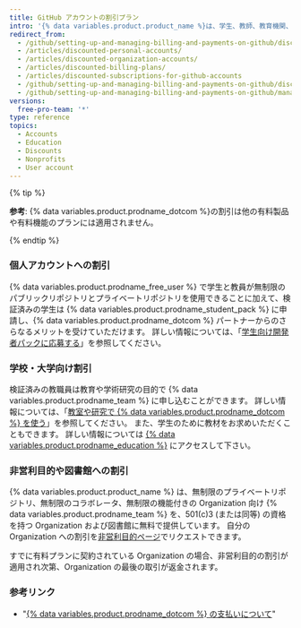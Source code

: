 ```yaml
---
title: GitHub アカウントの割引プラン
intro: '{% data variables.product.product_name %}は、学生、教師、教育機関、非営利団体、図書館などに割引を提供しています。'
redirect_from:
  - /github/setting-up-and-managing-billing-and-payments-on-github/discounted-subscriptions-for-github-accounts
  - /articles/discounted-personal-accounts/
  - /articles/discounted-organization-accounts/
  - /articles/discounted-billing-plans/
  - /articles/discounted-subscriptions-for-github-accounts
  - /github/setting-up-and-managing-billing-and-payments-on-github/discounted-subscriptions-for-github-accounts
  - /github/setting-up-and-managing-billing-and-payments-on-github/managing-billing-for-your-github-account/discounted-subscriptions-for-github-accounts
versions:
  free-pro-team: '*'
type: reference
topics:
  - Accounts
  - Education
  - Discounts
  - Nonprofits
  - User account
---
```


{% tip %}

**参考**: {% data variables.product.prodname_dotcom %}の割引は他の有料製品や有料機能のプランには適用されません。

{% endtip %}

### 個人アカウントへの割引

{% data variables.product.prodname_free_user %} で学生と教員が無制限のパブリックリポジトリとプライベートリポジトリを使用できることに加えて、検証済みの学生は {% data variables.product.prodname_student_pack %} に申請し、{% data variables.product.prodname_dotcom %} パートナーからのさらなるメリットを受けていただけます。 詳しい情報については、「[学生向け開発者パックに応募する](/education/explore-the-benefits-of-teaching-and-learning-with-github-education/apply-for-a-student-developer-pack)」を参照してください。

### 学校・大学向け割引

検証済みの教職員は教育や学術研究の目的で {% data variables.product.prodname_team %} に申し込むことができます。 詳しい情報については、「[教室や研究で {% data variables.product.prodname_dotcom %} を使う](/education/explore-the-benefits-of-teaching-and-learning-with-github-education/use-github-in-your-classroom-and-research)」を参照してください。 また、学生のために教材をお求めいただくこともできます。 詳しい情報については [{% data variables.product.prodname_education %}](https://education.github.com/) にアクセスして下さい。

### 非営利目的や図書館への割引

{% data variables.product.product_name %} は、無制限のプライベートリポジトリ、無制限のコラボレータ、無制限の機能付きの Organization 向け {% data variables.product.prodname_team %} を、501(c)3 (または同等) の資格を持つ Organization および図書館に無料で提供しています。 自分の Organization への割引を[非営利目的ページ](https://github.com/nonprofit)でリクエストできます。

すでに有料プランに契約されている Organization の場合、非営利目的の割引が適用され次第、Organization の最後の取引が返金されます。

### 参考リンク

- "[{% data variables.product.prodname_dotcom %} の支払いについて](/articles/about-billing-on-github)"
